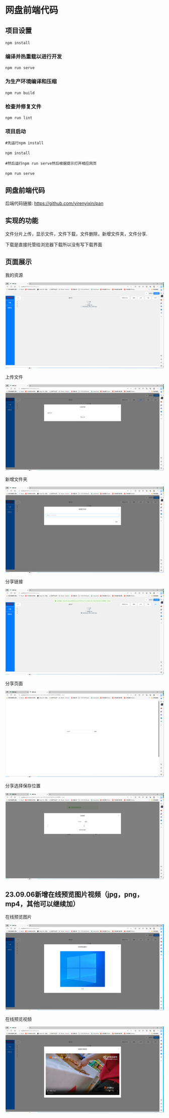 # 网盘前端代码

## 项目设置
```
npm install
```

### 编译并热重载以进行开发
```
npm run serve
```

### 为生产环境编译和压缩
```
npm run build
```

### 检查并修复文件
```
npm run lint
```

### 项目启动
````
#先运行npm install

npm install

#然后运行npm run serve然后根据提示打开相应网页

npm run serve
````

## 网盘前端代码

后端代码链接: https://github.com/yirenyixin/pan

## 实现的功能

文件分片上传，显示文件，文件下载，文件删除，新增文件夹，文件分享.

下载是直接托管给浏览器下载所以没有写下载界面


## 页面展示

我的资源

![我的资源](./src/img/我的资源.png)

上传文件

![上传文件](./src/img/上传文件.png)

新增文件夹

![新增文件夹](./src/img/新增文件夹.png)

分享链接

![分享链接](./src/img/分享链接.png)

分享页面

![分享页面](./src/img/分享页面.png)

分享选择保存位置

![分享保存位置](./src/img/分享选择保存位置.png)

## 23.09.06新增在线预览图片视频（jpg，png，mp4，其他可以继续加）

在线预览图片

![在线预览视频](./src/img/在线预览图片.png)

在线预览视频

![在线预览视频](./src/img/在线预览视频.png)